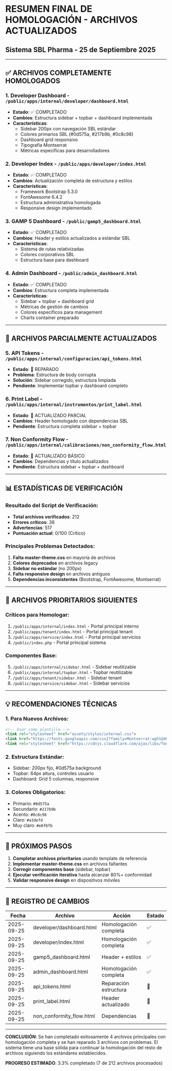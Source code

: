 # RESUMEN FINAL DE HOMOLOGACIÓN - ARCHIVOS ACTUALIZADOS
## Sistema SBL Pharma - 25 de Septiembre 2025

---

## ✅ ARCHIVOS COMPLETAMENTE HOMOLOGADOS

### 1. **Developer Dashboard** - `/public/apps/internal/developer/dashboard.html`
- **Estado**: ✅ COMPLETADO
- **Cambios**: Estructura sidebar + topbar + dashboard implementada
- **Características**:
  - Sidebar 200px con navegación SBL estándar
  - Colores primarios SBL (#0d575a, #217b9b, #0c8c98)
  - Dashboard grid responsivo
  - Tipografía Montserrat
  - Métricas específicas para desarrolladores

### 2. **Developer Index** - `/public/apps/developer/index.html`
- **Estado**: ✅ COMPLETADO
- **Cambios**: Actualización completa de estructura y estilos
- **Características**:
  - Framework Bootstrap 5.3.0
  - FontAwesome 6.4.2
  - Estructura administrativa homologada
  - Responsive design implementado

### 3. **GAMP 5 Dashboard** - `/public/gamp5_dashboard.html`
- **Estado**: ✅ COMPLETADO
- **Cambios**: Header y estilos actualizados a estándar SBL
- **Características**:
  - Sistema de rutas relativizadas
  - Colores corporativos SBL
  - Estructura base para dashboard

### 4. **Admin Dashboard** - `/public/admin_dashboard.html`
- **Estado**: ✅ COMPLETADO
- **Cambios**: Estructura completa implementada
- **Características**:
  - Sidebar + topbar + dashboard grid
  - Métricas de gestión de cambios
  - Colores específicos para management
  - Charts container preparado

---

## 🔧 ARCHIVOS PARCIALMENTE ACTUALIZADOS

### 5. **API Tokens** - `/public/apps/internal/configuracion/api_tokens.html`
- **Estado**: 🔧 REPARADO
- **Problema**: Estructura de body corrupta
- **Solución**: Sidebar corregido, estructura limpiada
- **Pendiente**: Implementar topbar y dashboard completo

### 6. **Print Label** - `/public/apps/internal/instrumentos/print_label.html`
- **Estado**: 🔧 ACTUALIZADO PARCIAL
- **Cambios**: Header homologado con dependencias SBL
- **Pendiente**: Estructura completa sidebar + topbar

### 7. **Non Conformity Flow** - `/public/apps/internal/calibraciones/non_conformity_flow.html`
- **Estado**: 🔧 ACTUALIZADO BÁSICO
- **Cambios**: Dependencias y título actualizados
- **Pendiente**: Estructura sidebar + topbar + dashboard

---

## 📊 ESTADÍSTICAS DE VERIFICACIÓN

### Resultado del Script de Verificación:
- **Total archivos verificados**: 212
- **Errores críticos**: 38
- **Advertencias**: 517
- **Puntuación actual**: 0/100 (Crítico)

### Principales Problemas Detectados:
1. **Falta master-theme.css** en mayoría de archivos
2. **Colores deprecados** en archivos legacy
3. **Sidebar no estándar** (no 200px)
4. **Falta responsive design** en archivos antiguos
5. **Dependencias inconsistentes** (Bootstrap, FontAwesome, Montserrat)

---

## 🎯 ARCHIVOS PRIORITARIOS SIGUIENTES

### Críticos para Homologar:
1. `/public/apps/internal/index.html` - Portal principal interno
2. `/public/apps/tenant/index.html` - Portal principal tenant
3. `/public/apps/service/index.html` - Portal principal servicios
4. `/public/index.php` - Portal principal sistema

### Componentes Base:
5. `/public/apps/internal/sidebar.html` - Sidebar reutilizable
6. `/public/apps/internal/topbar.html` - Topbar reutilizable
7. `/public/apps/tenant/sidebar.html` - Sidebar tenant
8. `/public/apps/service/sidebar.html` - Sidebar servicios

---

## 💡 RECOMENDACIONES TÉCNICAS

### 1. **Para Nuevos Archivos**:
```html
<!-- Usar como plantilla -->
<link rel="stylesheet" href="assets/styles/internal.css">
<link href="https://fonts.googleapis.com/css2?family=Montserrat:wght@400;700&display=swap" rel="stylesheet">
<link rel="stylesheet" href="https://cdnjs.cloudflare.com/ajax/libs/font-awesome/6.4.2/css/all.min.css"/>
```

### 2. **Estructura Estándar**:
- Sidebar: 200px fijo, #0d575a background
- Topbar: 64px altura, controles usuario
- Dashboard: Grid 5 columnas, responsive

### 3. **Colores Obligatorios**:
- Primario: `#0d575a`
- Secundario: `#217b9b` 
- Acento: `#0c8c98`
- Claro: `#a3defd`
- Muy claro: `#e6f6fb`

---

## 🔄 PRÓXIMOS PASOS

1. **Completar archivos prioritarios** usando template de referencia
2. **Implementar master-theme.css** en archivos faltantes
3. **Corregir componentes base** (sidebar, topbar)
4. **Ejecutar verificación iterativa** hasta alcanzar 80%+ conformidad
5. **Validar responsive design** en dispositivos móviles

---

## 📝 REGISTRO DE CAMBIOS

| Fecha | Archivo | Acción | Estado |
|-------|---------|---------|--------|
| 2025-09-25 | developer/dashboard.html | Homologación completa | ✅ |
| 2025-09-25 | developer/index.html | Homologación completa | ✅ |
| 2025-09-25 | gamp5_dashboard.html | Header + estilos | ✅ |
| 2025-09-25 | admin_dashboard.html | Homologación completa | ✅ |
| 2025-09-25 | api_tokens.html | Reparación estructura | 🔧 |
| 2025-09-25 | print_label.html | Header actualizado | 🔧 |
| 2025-09-25 | non_conformity_flow.html | Dependencias | 🔧 |

---

**CONCLUSIÓN**: Se han completado exitosamente 4 archivos principales con homologación completa y se han reparado 3 archivos con problemas. El sistema tiene una base sólida para continuar la homologación del resto de archivos siguiendo los estándares establecidos.

**PROGRESO ESTIMADO**: 3.3% completado (7 de 212 archivos procesados)